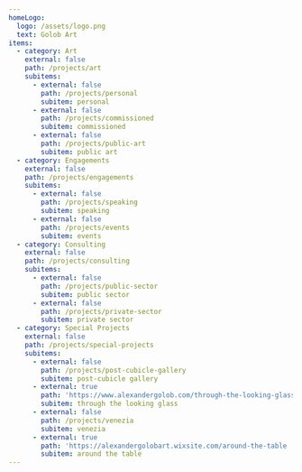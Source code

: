 ```yaml
---
homeLogo:
  logo: /assets/logo.png
  text: Golob Art
items:
  - category: Art
    external: false
    path: /projects/art
    subitems:
      - external: false
        path: /projects/personal
        subitem: personal
      - external: false
        path: /projects/commissioned
        subitem: commissioned
      - external: false
        path: /projects/public-art
        subitem: public art
  - category: Engagements
    external: false
    path: /projects/engagements
    subitems:
      - external: false
        path: /projects/speaking
        subitem: speaking
      - external: false
        path: /projects/events
        subitem: events
  - category: Consulting
    external: false
    path: /projects/consulting
    subitems:
      - external: false
        path: /projects/public-sector
        subitem: public sector
      - external: false
        path: /projects/private-sector
        subitem: private sector
  - category: Special Projects
    external: false
    path: /projects/special-projects
    subitems:
      - external: false
        path: /projects/post-cubicle-gallery
        subitem: post-cubicle gallery
      - external: true
        path: 'https://www.alexandergolob.com/through-the-looking-glass'
        subitem: through the looking glass
      - external: false
        path: /projects/venezia
        subitem: venezia
      - external: true
        path: 'https://alexandergolobart.wixsite.com/around-the-table '
        subitem: around the table
---
```


